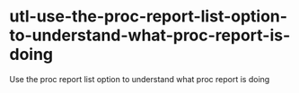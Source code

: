 # utl-use-the-proc-report-list-option-to-understand-what-proc-report-is-doing
Use the proc report list option to understand what proc report is doing
